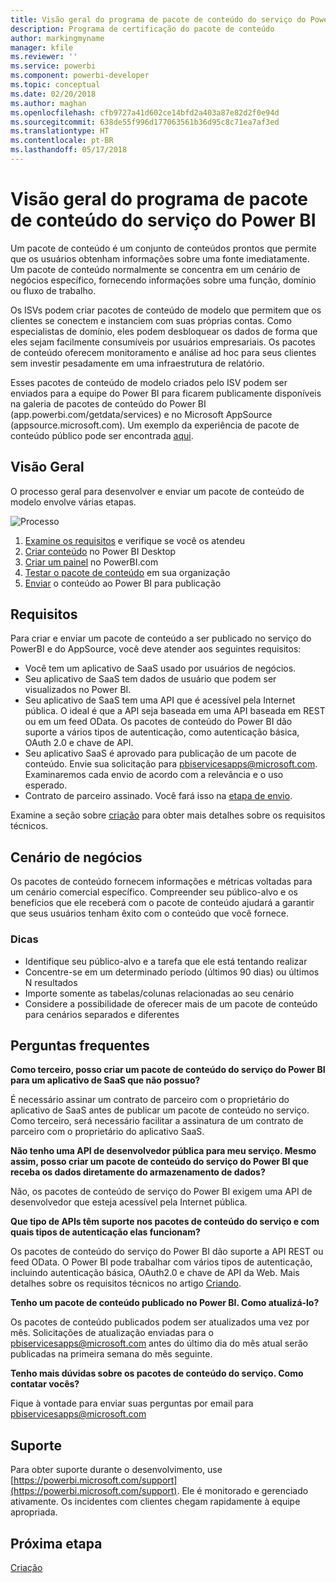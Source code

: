 ```yaml
---
title: Visão geral do programa de pacote de conteúdo do serviço do Power BI
description: Programa de certificação do pacote de conteúdo
author: markingmyname
manager: kfile
ms.reviewer: ''
ms.service: powerbi
ms.component: powerbi-developer
ms.topic: conceptual
ms.date: 02/20/2018
ms.author: maghan
ms.openlocfilehash: cfb9727a41d602ce14bfd2a403a87e82d2f0e94d
ms.sourcegitcommit: 638de55f996d177063561b36d95c8c71ea7af3ed
ms.translationtype: HT
ms.contentlocale: pt-BR
ms.lasthandoff: 05/17/2018
---
```

# <a name="overview-of-the-power-bi-service-content-pack-program"></a>Visão geral do programa de pacote de conteúdo do serviço do Power BI
Um pacote de conteúdo é um conjunto de conteúdos prontos que permite que os usuários obtenham informações sobre uma fonte imediatamente. Um pacote de conteúdo normalmente se concentra em um cenário de negócios específico, fornecendo informações sobre uma função, domínio ou fluxo de trabalho.

Os ISVs podem criar pacotes de conteúdo de modelo que permitem que os clientes se conectem e instanciem com suas próprias contas. Como especialistas de domínio, eles podem desbloquear os dados de forma que eles sejam facilmente consumíveis por usuários empresariais. Os pacotes de conteúdo oferecem monitoramento e análise ad hoc para seus clientes sem investir pesadamente em uma infraestrutura de relatório. 

Esses pacotes de conteúdo de modelo criados pelo ISV podem ser enviados para a equipe do Power BI para ficarem publicamente disponíveis na galeria de pacotes de conteúdo do Power BI (app.powerbi.com/getdata/services) e no Microsoft AppSource (appsource.microsoft.com). Um exemplo da experiência de pacote de conteúdo público pode ser encontrada [aqui](template-content-pack-experience.md).

## <a name="overview"></a>Visão Geral
O processo geral para desenvolver e enviar um pacote de conteúdo de modelo envolve várias etapas.

 ![Processo](media/service-content-pack-overview/developer-content-pack-overview.png)

1. [Examine os requisitos](#requirements) e verifique se você os atendeu
2. [Criar conteúdo](template-content-pack-authoring.md#queries) no Power BI Desktop
3. [Criar um painel](template-content-pack-authoring.md#dashboard) no PowerBI.com
4. [Testar o pacote de conteúdo](template-content-pack-testing.md) em sua organização
5. [Enviar](template-content-pack-testing.md#submission) o conteúdo ao Power BI para publicação

<a name="requirements"></a>

## <a name="requirements"></a>Requisitos
Para criar e enviar um pacote de conteúdo a ser publicado no serviço do PowerBI e do AppSource, você deve atender aos seguintes requisitos:

* Você tem um aplicativo de SaaS usado por usuários de negócios.
* Seu aplicativo de SaaS tem dados de usuário que podem ser visualizados no Power BI.
* Seu aplicativo de SaaS tem uma API que é acessível pela Internet pública. O ideal é que a API seja baseada em uma API baseada em REST ou em um feed OData. Os pacotes de conteúdo do Power BI dão suporte a vários tipos de autenticação, como autenticação básica, OAuth 2.0 e chave de API. 
* Seu aplicativo SaaS é aprovado para publicação de um pacote de conteúdo. Envie sua solicitação para pbiservicesapps@microsoft.com. Examinaremos cada envio de acordo com a relevância e o uso esperado. 
* Contrato de parceiro assinado. Você fará isso na [etapa de envio](template-content-pack-testing.md#submission).

Examine a seção sobre [criação](template-content-pack-authoring.md) para obter mais detalhes sobre os requisitos técnicos.

## <a name="business-scenario"></a>Cenário de negócios
Os pacotes de conteúdo fornecem informações e métricas voltadas para um cenário comercial específico. Compreender seu público-alvo e os benefícios que ele receberá com o pacote de conteúdo ajudará a garantir que seus usuários tenham êxito com o conteúdo que você fornece.

### <a name="tips"></a>Dicas
* Identifique seu público-alvo e a tarefa que ele está tentando realizar  
* Concentre-se em um determinado período (últimos 90 dias) ou últimos N resultados  
* Importe somente as tabelas/colunas relacionadas ao seu cenário  
* Considere a possibilidade de oferecer mais de um pacote de conteúdo para cenários separados e diferentes  

## <a name="frequently-asked-questions"></a>Perguntas frequentes
**Como terceiro, posso criar um pacote de conteúdo do serviço do Power BI para um aplicativo de SaaS que não possuo?**

É necessário assinar um contrato de parceiro com o proprietário do aplicativo de SaaS antes de publicar um pacote de conteúdo no serviço. Como terceiro, será necessário facilitar a assinatura de um contrato de parceiro com o proprietário do aplicativo SaaS.

**Não tenho uma API de desenvolvedor pública para meu serviço. Mesmo assim, posso criar um pacote de conteúdo do serviço do Power BI que receba os dados diretamente do armazenamento de dados?**

Não, os pacotes de conteúdo de serviço do Power BI exigem uma API de desenvolvedor que esteja acessível pela Internet pública.

**Que tipo de APIs têm suporte nos pacotes de conteúdo do serviço e com quais tipos de autenticação elas funcionam?**

Os pacotes de conteúdo do serviço do Power BI dão suporte a API REST ou feed OData. O Power BI pode trabalhar com vários tipos de autenticação, incluindo autenticação básica, OAuth2.0 e chave de API da Web. Mais detalhes sobre os requisitos técnicos no artigo [Criando](template-content-pack-authoring.md#dashboard).

**Tenho um pacote de conteúdo publicado no Power BI. Como atualizá-lo?**

Os pacotes de conteúdo publicados podem ser atualizados uma vez por mês. Solicitações de atualização enviadas para o [pbiservicesapps@microsoft.com](mailto:pbiservicesapps@microsoft.com) antes do último dia do mês atual serão publicadas na primeira semana do mês seguinte.

**Tenho mais dúvidas sobre os pacotes de conteúdo do serviço. Como contatar vocês?**

Fique à vontade para enviar suas perguntas por email para [pbiservicesapps@microsoft.com](mailto:pbiservicesapps@microsoft.com)

## <a name="support"></a>Suporte
Para obter suporte durante o desenvolvimento, use [https://powerbi.microsoft.com/support](https://powerbi.microsoft.com/support). Ele é monitorado e gerenciado ativamente. Os incidentes com clientes chegam rapidamente à equipe apropriada.

## <a name="next-step"></a>Próxima etapa
[Criação](template-content-pack-authoring.md)

